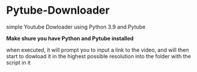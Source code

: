 # Pytube-Downloader
simple Youtube Dowloader using Python 3.9 and Pytube

**Make shure you have Python and Pytube installed**

when executed, it will prompt you to input a link to the video,
and will then start to dowload it in the highest possible resolution into the folder with the script in it
